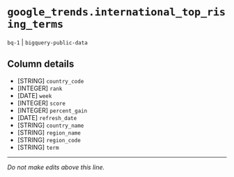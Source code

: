 # `google_trends.international_top_rising_terms`
`bq-1` | `bigquery-public-data`

## Column details
* [STRING]    `country_code`
* [INTEGER]   `rank`
* [DATE]      `week`
* [INTEGER]   `score`
* [INTEGER]   `percent_gain`
* [DATE]      `refresh_date`
* [STRING]    `country_name`
* [STRING]    `region_name`
* [STRING]    `region_code`
* [STRING]    `term`

-------------------------------------------------------------------------------
*Do not make edits above this line.*
